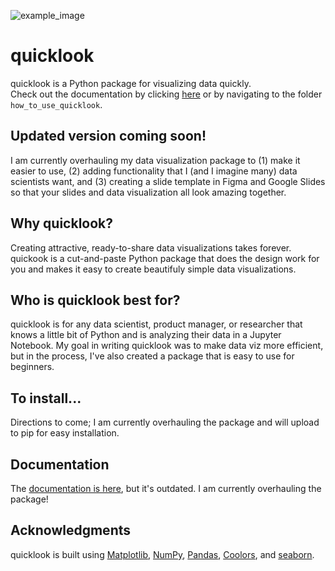 ![example_image](https://github.com/alexdsbreslav/quicklook/blob/master/images/quicklook_example.png)

# quicklook
quicklook is a Python package for visualizing data quickly.  
Check out the documentation by clicking [here](https://github.com/alexdsbreslav/quicklook/tree/master/how_to_use_quicklook) or by navigating to the folder `how_to_use_quicklook`.

## Updated version coming soon!
I am currently overhauling my data visualization package to (1) make it easier to use, (2) adding functionality that I (and I imagine many) data scientists want, and (3) creating a slide template in Figma and Google Slides so that your slides and data visualization all look amazing together.

## Why quicklook?
Creating attractive, ready-to-share data visualizations takes forever. quickook is a cut-and-paste Python package that does the design work for you and makes it easy to create beautifuly simple data visualizations.

## Who is quicklook best for?
quicklook is for any data scientist, product manager, or researcher that knows a little bit of Python and is analyzing their data in a Jupyter Notebook. My goal in writing quicklook was to make data viz more efficient, but in the process, I've also created a package that is easy to use for beginners.

## To install...
Directions to come; I am currently overhauling the package and will upload to pip for easy installation.

## Documentation
The [documentation is here](https://github.com/alexdsbreslav/quicklook/tree/master/how_to_use_quicklook), but it's outdated. I am currently overhauling the package! 

## Acknowledgments
quicklook is built using [Matplotlib](https://matplotlib.org/), [NumPy](https://numpy.org/), [Pandas](https://pandas.pydata.org/), [Coolors](https://coolors.co/), and [seaborn](https://seaborn.pydata.org/).

